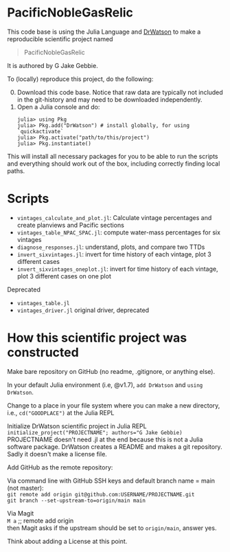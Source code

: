 # PacificNobleGasRelic

This code base is using the Julia Language and [DrWatson](https://juliadynamics.github.io/DrWatson.jl/stable/)
to make a reproducible scientific project named
> PacificNobleGasRelic

It is authored by G Jake Gebbie.

To (locally) reproduce this project, do the following:

0. Download this code base. Notice that raw data are typically not included in the
   git-history and may need to be downloaded independently.
1. Open a Julia console and do:
   ```
   julia> using Pkg
   julia> Pkg.add("DrWatson") # install globally, for using `quickactivate`
   julia> Pkg.activate("path/to/this/project")
   julia> Pkg.instantiate()
   ```

This will install all necessary packages for you to be able to run the scripts and
everything should work out of the box, including correctly finding local paths.

# Scripts

- `vintages_calculate_and_plot.jl`: Calculate vintage percentages and create planviews and Pacific sections
- `vintages_table_NPAC_SPAC.jl`: compute water-mass percentages for six vintages
- `diagnose_responses.jl`: understand, plots, and compare two TTDs
- `invert_sixvintages.jl`: invert for time history of each vintage, plot 3 different cases
- `invert_sixvintages_oneplot.jl`: invert for time history of each vintage, plot 3 different cases on one plot

Deprecated
- `vintages_table.jl`
- `vintages_driver.jl` original driver, deprecated

# How this scientific project was constructed

Make bare repository on GitHub (no readme, .gitignore, or anything else). 

In your default Julia environment (i.e, @v1.7), `add DrWatson` and `using DrWatson`.

Change to a place in your file system where you can make a new directory, i.e., `cd("GOODPLACE")` at the Julia REPL

Initialize DrWatson scientific project in Julia REPL \
`initialize_project("PROJECTNAME"; authors="G Jake Gebbie)` 
PROJECTNAME doesn't need .jl at the end because this is not a Julia software package. DrWatson creates a README and makes a git repository. Sadly it doesn't make a license file. 

Add GitHub as the remote repository: 

Via command line with GitHub SSH keys and default branch name = main (not master): \
`git remote add origin git@github.com:USERNAME/PROJECTNAME.git` \
`git branch --set-upstream-to=origin/main main`

Via Magit \
`M a` ;; remote add origin\
then Magit asks if the upstream should be set to `origin/main`, answer yes.

Think about adding a License at this point.
